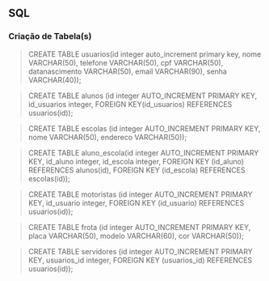 ## SQL

### Criação de Tabela(s)

> CREATE TABLE usuarios(id integer auto_increment primary key, nome VARCHAR(50), telefone VARCHAR(50), cpf VARCHAR(50), datanascimento VARCHAR(50), email VARCHAR(90), senha VARCHAR(40));

> CREATE TABLE alunos (id integer AUTO_INCREMENT PRIMARY KEY, id_usuarios integer, FOREIGN KEY(id_usuarios) REFERENCES usuarios(id));

> CREATE TABLE escolas (id integer AUTO_INCREMENT PRIMARY KEY, nome VARCHAR(50), endereco VARCHAR(50));

> CREATE TABLE aluno_escola(id integer AUTO_INCREMENT PRIMARY KEY, id_aluno integer, id_escola integer, FOREIGN KEY (id_aluno) REFERENCES alunos(id), FOREIGN KEY (id_escola) REFERENCES escolas(id));

> CREATE TABLE motoristas (id integer AUTO_INCREMENT PRIMARY KEY, id_usuario integer, FOREIGN KEY (id_usuario) REFERENCES usuarios(id));

> CREATE TABLE frota (id integer AUTO_INCREMENT PRIMARY KEY, placa VARCHAR(50), modelo VARCHAR(60), cor VARCHAR(50));

> CREATE TABLE servidores (id integer AUTO_INCREMENT PRIMARY KEY, usuarios_id integer, FOREIGN KEY (usuarios_id) REFERENCES usuarios(id));